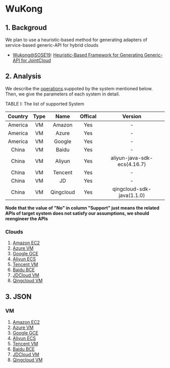 # WuKong

##  1. Backgroud

  We plan to use a heuristic-based method for generating adapters of service-based generic-API for hybrid clouds
  
  - [Wukong@SOSE19](): [Heuristic-Based Framework for Generating Generic-API for JointCloud](https://ieeexplore.ieee.org/document/8705827)

##  2. Analysis

We describe the [operations](docs/Operations.md).suppoted by the system mentioned below.
Then, we give the parameters of each system in detail.


TABLE I: The list of supported System

|  Country  |   Type    |   Name    |  Offical  |  Version  |
| :-------: | :-------: | :-------: | :-------: | :-------: |
|  America  |     VM    |   Amazon  |    Yes    |   -                             |
|  America  |     VM    |   Azure   |    Yes    |  -                              |
|  America  |     VM    |   Google  |    Yes    |  -                              |
|  China    |     VM    |   Baidu   |    Yes    |   -                             |
|  China    |     VM    |   Aliyun  |    Yes    |  aliyun-java-sdk-ecs(4.16.7)    |
|  China    |     VM    |   Tencent |    Yes    |   -                             |
|  China    |     VM    |   JD      |    Yes    |   -                             |
|  China    |     VM    | Qingcloud |    Yes    |    qingcloud-sdk-java(1.1.0)    |


**Node that the value of "No" in column "Support" just means the related APIs
of target system does not satisfy our assumptions, we should reengineer the APIs**


### Clouds
1. [Amazon EC2](docs/AmazonEc2-Analysis.md)
2. [Azure VM](docs/AzureVM-Analysis.md)
3. [Google GCE](docs/GoogleCCE-Analysis.md)
4. [Aliyun ECS](docs/AliyunECS-Analysis.md)
5. [Tencent VM](docs/TencentVM-Analysis.md)
6. [Baidu BCE](docs/BaiduBCE-Analysis.md)
7. [JDCloud VM](docs/JDCloudVM-Analysis.md)
8. [Qingcloud VM](docs/QingcloudVM-Analysis.md)


##  3. JSON 

### VM
1. [Amazon EC2](docs/AmazonEc2-json.md)
2. [Azure VM](docs/AzureVM-json.md)
3. [Google GCE](docs/GoogleCCE-json.md)
4. [Aliyun ECS](docs/AliyunECS-json.md)
5. [Tencent VM](docs/TencentVM-json.md)
6. [Baidu BCE](docs/BaiduBCE-json.md)
7. [JDCloud VM](docs/JDCloudVM-json.md)
8. [Qingcloud VM](docs/QingcloudVM-json.md)
